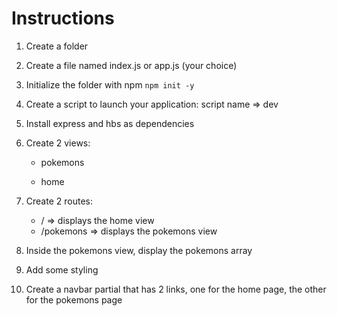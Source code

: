 # Instructions

1. Create a folder
2. Create a file named index.js or app.js (your choice)
3. Initialize the folder with npm `npm init -y`
4. Create a script to launch your application: script name => dev
5. Install express and hbs as dependencies
6. Create 2 views:

   - pokemons

   - home

7. Create 2 routes:
   - / => displays the home view
   - /pokemons => displays the pokemons view
8. Inside the pokemons view, display the pokemons array
9. Add some styling
10. Create a navbar partial that has 2 links, one for the home page, the other for the pokemons page
